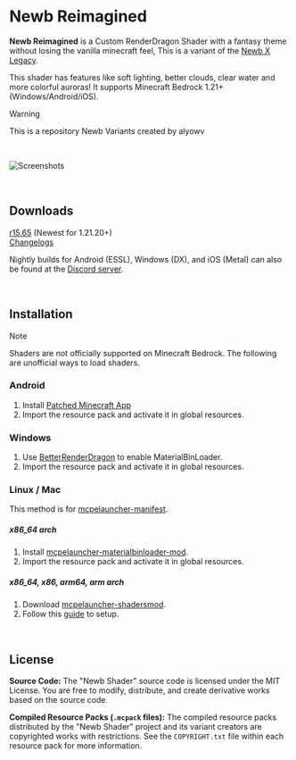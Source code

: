 # Newb Reimagined

**Newb Reimagined** is a Custom RenderDragon Shader with a fantasy theme without losing the vanilla minecraft feel, This is a variant of the [Newb X Legacy](https://github.com/devendrn/newb-x-mcbe). 

This shader has features like soft lighting, better clouds, clear water and more colorful auroras! It supports Minecraft Bedrock 1.21+ (Windows/Android/iOS).

> [!WARNING]
> This is a repository Newb Variants created by alyowv

<br>

![Screenshots](docs/screenshots.jpg "Newb X Legacy 15.47, MCBE 1.21.0")

<br>

## Downloads
[r15.65](https://www.mediafire.com/file/v8sreeesk1wic31/Newb-Reimagined-r15.65-Normal-Merged.mcpack/file) (Newest for 1.21.20+)  
[Changelogs](https://sites.google.com/view/newb-reimagined/downloads/release?authuser=0)

Nightly builds for Android (ESSL), Windows (DX), and iOS (Metal) can also be found at the [Discord server](https://discord.gg/newb-community-844591537430069279).

<br>

## Installation

> [!NOTE]
> Shaders are not officially supported on Minecraft Bedrock. The following are unofficial ways to load shaders.

### Android
1. Install [Patched Minecraft App](https://devendrn.github.io/renderdragon-shaders/shaders/installation/android#using-patch-app)
2. Import the resource pack and activate it in global resources.

### Windows
1. Use [BetterRenderDragon](https://github.com/ddf8196/BetterRenderDragon) to enable MaterialBinLoader.
2. Import the resource pack and activate it in global resources.

### Linux / Mac
This method is for [mcpelauncher-manifest](https://mcpelauncher.readthedocs.io/en/latest/getting_started/index.html).
##### x86_64 arch
1. Install [mcpelauncher-materialbinloader-mod](https://github.com/CrackedMatter/mcpelauncher-materialbinloader).
2. Import the resource pack and activate it in global resources.  
##### x86_64, x86, arm64, arm arch
1. Download [mcpelauncher-shadersmod](https://github.com/GameParrot/mcpelauncher-shadersmod/releases/latest).
2. Follow this [guide](https://faizul726.github.io/guides/shadersmodinstallation) to setup.

<br>

## License

**Source Code:** The "Newb Shader" source code is licensed under the MIT License. You are free to modify, distribute, and create derivative works based on the source code.

**Compiled Resource Packs (`.mcpack` files):** The compiled resource packs distributed by the "Newb Shader" project and its variant creators are copyrighted works with restrictions. See the `COPYRIGHT.txt` file within each resource pack for more information.

